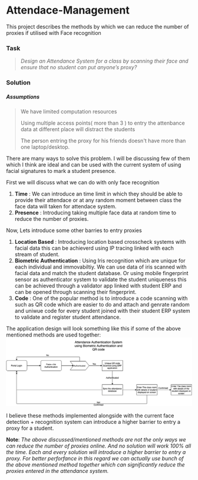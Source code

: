 # Attendace-Management
This project describes the methods by which we can reduce the number of proxies if utilised with Face recognition

### Task
> *Design an Attendance System for a class by scanning their face and ensure that no
student can put anyone’s proxy?*

### Solution

##### Assumptions
> We have limited computation resources
> 
> Using multiple access points( more than 3 ) to entry the attenbance data at different place will distract the students
> 
> The person entring the proxy for his friends doesn't have more than one laptop/desktop.


There are many ways to solve this problem. I will be discussing few of them which I think are ideal and can be used with the current system of using facial signatures to mark a student presence.

First we will discuss what we can do with only face recognition

1. **Time** : We can introduce an time limit in which they should be able to provide their attendace or at any random moment between class the face data will taken for attendace system. 
2. **Presence** : Introducing taking multiple face data at random time to reduce the number of proxies.


Now, Lets introduce some other barries to entry proxies

1. **Location Based** : Introducing location based crosscheck systems with facial data this can be achieverd using IP tracing linked with each stream of student.
2. **Biometric Authentication** : Using Iris recognition which are unique for each individual and immovabiltiy. We can use data of iris scanned with facial data and match the student database. Or using mobile fingerprint sensor as authenticator system to validate the student uniqueness this can be achieved through a validator app linked with student ERP and can be opened through scanning their fingerprint. 
3. **Code** : One of the popular method is to introduce a code scanning with such as QR code which are easier to do and attach and genrate random and uniwue code for every student joined with their student ERP system to validate and register student attendance.

The application design will look something like this if some of the above mentioned methods are used together:
![Attendace System Design](/images/Attendace_System.png)

I believe these methods implemented alongside with the current face detection + recognition system can introduce a higher barrier to entry a proxy for a student.

**Note**: _The above discussed/mentioned methods are not the only ways we can reduce the number of proxies online. And no solution will work 100% all the time. Each and every solution will introduce a higher barrier to entry a proxy. For better perforfance in this regard we can actually use bunch of the above mentioned method together which can significantly reduce the proxies entered in the attendance system._ 
